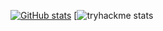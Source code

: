 [![GitHub stats](https://github-readme-stats.vercel.app/api?username=Vitriol1744&show_icons=true&theme=dark&count_private=true)](https://github.com/Vitriol1744/)
[![tryhackme stats](https://raw.githubusercontent.com/Vitriol1744/Vitriol1744/master/assets/thm_propic.png)
